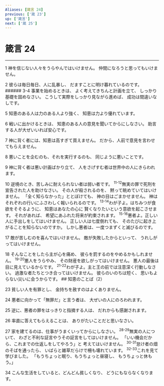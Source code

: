 ```yaml
---
Aliases: [箴言 24]
previous: ['箴 23']
up: ['箴言']
next: ['箴 25']
---
```

# 箴言 24

***




1 
神を信じない人々をうらやんではいけません。 仲間になろうと思ってもいけません。 



2 
彼らは毎日毎日、人に乱暴し、 だますことに明け暮れているのです。 ###### 3-4 事業を始めるときは、 よく考えてきちんと計画を立て、 しっかり基礎を固めなさい。 こうして実際をしっかり見ながら進めば、 成功は間違いなしです。 



5 
知恵のある人は力のある人より強く、 知恵は力より優れています。 



6 
戦いに出かけるときは、 知恵のある人の意見を聞いてからにしなさい。 助言する人が大ぜいいれば安心です。 



7 
神に背く者には、知恵は高すぎて買えません。 だから、人前で意見を言わせてもらえません。 



8 
悪いことを企むのも、それを実行するのも、 同じように悪いことです。 



9 
神に背く者は悪い計画ばかり立て、 人をさげすむ者は世界中の人にきらわれます。 



10 
逆境のとき、苦しみに耐えられない者は弱い者です。 <sup class="versenum">11-12</sup>無実の罪で死刑を宣告された人を助けなさい。 その人が殺されるのを、 黙って眺めていてはいけません。 「全く知らなかった」ととぼけても、 神の目はごまかせません。 神はそれぞれの行いにふさわしく報いられるのです。 <sup class="versenum">13-14</sup>わが子よ。はちみつが食欲をそそるように、 知恵はあなたの心に 賢くなりたいという意欲を起こさせます。 それがあれば、 希望にあふれた将来が約束されます。 <sup class="versenum">15-16</sup>悪者よ。正しい人に手出しをしてはいけません。 正しい人は七度倒れても、 そのたびに起き上がることを知らないのですか。 しかし悪者は、一度つまずくと滅びるのです。 



17 
敵が苦しむのを喜んではいけません。 敵が失敗したからといって、 うれしがってはいけません。 



18 
そんなことをしたら主が心を痛め、 彼らを罰するのをやめるかもしれません。 <sup class="versenum">19-20</sup>悪人をうらやみ、 その財産を欲しがってはいけません。 悪人の最後は目に見えているからです。 <sup class="versenum">21-22</sup>わが子よ。主と王の前では注意深く行動しなさい。 過激な者たちとつき合ってはいけません。 彼らのいのちは短く、 思いもよらない災いに会うからです。 ## 知恵のことば（2） 



23 
貧しい人を有罪とし、 金持ちを赦すのはよくありません。 



24 
悪者に向かって「無罪だ」と言う者は、 大ぜいの人にのろわれます。 



25 
逆に、悪者の罪をはっきりと指摘する人は、 だれからも感謝されます。 



26 
率直に答えてもらえることは、 ありがたいことだと思いなさい。 



27 
家を建てるのは、仕事がうまくいってからにしなさい。 <sup class="versenum">28-29</sup>無実の人について、 わざと不利な証言やうその証言をしてはいけません。 「いい機会だから、これまでの仕返しをしてやろう」と 考えてはいけません。 <sup class="versenum">30-31</sup>怠け者の畑のそばを通ったら、 いばらと雑草だらけで柵も壊れています。 <sup class="versenum">32-33</sup>これを見て学びました。 「もうちょっと眠り、もうちょっと昼寝し、 もうちょっと休もう。」 



34 
こんな生活をしていると、どんどん貧しくなり、 どうにもならなくなります。
